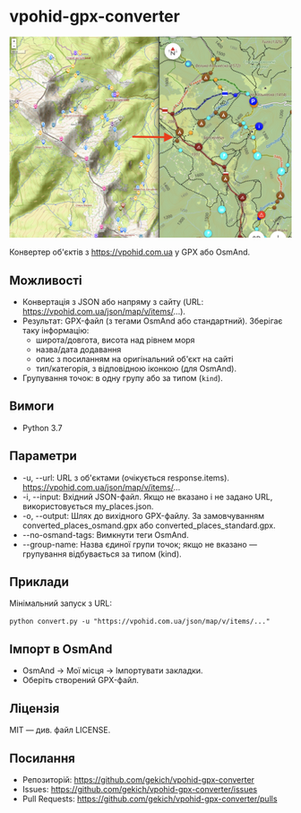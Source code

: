 # vpohid-gpx-converter

![Main screenshot](assets/screenshots/Screenshot_1.png)

Конвертер об'єктів з https://vpohid.com.ua у GPX або OsmAnd.

## Можливості
- Конвертація з JSON або напряму з сайту (URL: https://vpohid.com.ua/json/map/v/items/...).
- Результат: GPX-файл (з тегами OsmAnd або стандартний). Зберігає таку інформацію:
  - широта/довгота, висота над рівнем моря
  - назва/дата додавання
  - опис з посиланням на оригінальний об'єкт на сайті
  - тип/категорія, з відповідною іконкою (для OsmAnd).
- Групування точок: в одну групу або за типом (`kind`).

## Вимоги
- Python 3.7

## Параметри
- -u, --url: URL з об'єктами (очікується response.items). https://vpohid.com.ua/json/map/v/items/...
- -i, --input: Вхідний JSON-файл. Якщо не вказано і не задано URL, використовується my_places.json.
- -o, --output: Шлях до вихідного GPX-файлу. За замовчуванням converted_places_osmand.gpx або converted_places_standard.gpx.
- --no-osmand-tags: Вимкнути теги OsmAnd.
- --group-name: Назва єдиної групи точок; якщо не вказано — групування відбувається за типом (kind).

## Приклади
Мінімальний запуск з URL:

`python convert.py -u "https://vpohid.com.ua/json/map/v/items/..."`

## Імпорт в OsmAnd
- OsmAnd → Мої місця → Імпортувати закладки.
- Оберіть створений GPX-файл.

## Ліцензія
MIT — див. файл LICENSE.

## Посилання
- Репозиторій: https://github.com/gekich/vpohid-gpx-converter
- Issues: https://github.com/gekich/vpohid-gpx-converter/issues
- Pull Requests: https://github.com/gekich/vpohid-gpx-converter/pulls

